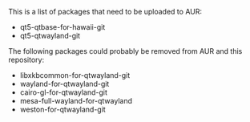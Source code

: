 This is a list of packages that need to be uploaded to AUR:

 * qt5-qtbase-for-hawaii-git
 * qt5-qtwayland-git

The following packages could probably be removed from AUR and this repository:

 * libxkbcommon-for-qtwayland-git
 * wayland-for-qtwayland-git
 * cairo-gl-for-qtwayland-git
 * mesa-full-wayland-for-qtwayland
 * weston-for-qtwayland-git
